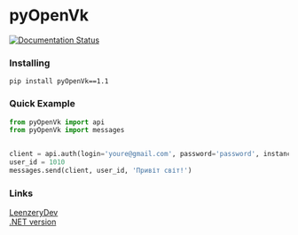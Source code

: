 # pyOpenVk
<a href='https://pypi.org/project/pyOpenVk/'>
    <img src='https://img.shields.io/pypi/v/pyOpenVk.svg' alt='Documentation Status' />
</a>

### Installing

```
pip install pyOpenVk==1.1
```


### Quick Example
```python
from pyOpenVk import api
from pyOpenVk import messages


client = api.auth(login='youre@gmail.com', password='password', instance='openvk.co') # recommend installing an instance "openvk.co"
user_id = 1010
messages.send(client, user_id, 'Привіт світ!')
```

### Links
[LeenzeryDev](https://github.com/leenzerydev)             
[.NET version](https://github.com/LyStudios/OpenVkNetApi)  
